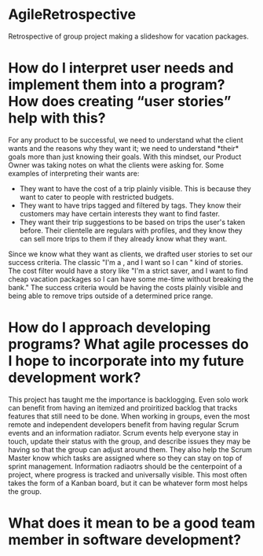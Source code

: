# AgileRetrospective
Retrospective of group project making a slideshow for vacation packages.

<h1>How do I interpret user needs and implement them into a program? How does creating “user stories” help with this?</h1>
  For any product to be successful, we need to understand what the client wants and the reasons why they want it; we need to understand *their* goals more than just knowing their goals. With this mindset, our Product Owner was taking notes on what the clients were asking for. Some examples of interpreting their wants are:
<ul>
  <li>They want to have the cost of a trip plainly visible. This is because they want to cater to people with restricted budgets.
  <li>They want to have trips tagged and filtered by tags. They know their customers may have certain interests they want to find faster.
  <li>They want their trip suggestions to be based on trips the user's taken before. Their clientelle are regulars with profiles, and they know they can sell more trips to them if they already know what they want.
</ul>
  Since we know what they want as clients, we drafted user stories to set our success criteria. The classic "I'm a <x>, and I want <y> so I can <z>" kind of stories. The cost filter would have a story like "I'm a strict saver, and I want to find cheap vacation packages so I can have some me-time without breaking the bank." The success criteria would be having the costs plainly visible and being able to remove trips outside of a determined price range.

<h1>How do I approach developing programs? What agile processes do I hope to incorporate into my future development work?</h1>
  This project has taught me the importance is backlogging. Even solo work can benefit from having an itemized and proiritized backlog that tracks features that still need to be done. When working in groups, even the most remote and independent developers benefit from having regular Scrum events and an information radiator. Scrum events help everyone stay in touch, update their status with the group, and describe issues they may be having so that the group can adjust around them. They also help the Scrum Master know which tasks are assigned where so they can stay on top of sprint management. Information radiaotrs should be the centerpoint of a project, where progress is tracked and universally visible. This most often takes the form of a Kanban board, but it can be whatever form most helps the group.
  
<h1>What does it mean to be a good team member in software development?</h1>

